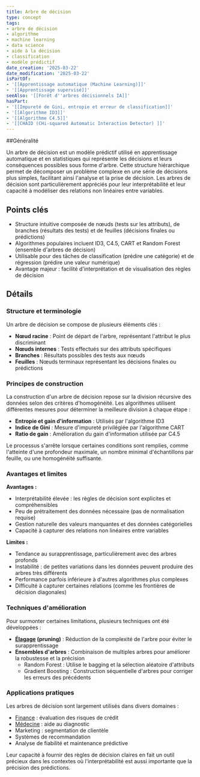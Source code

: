 ```yaml
---
title: Arbre de décision
type: concept
tags:
- arbre de décision
- algorithme
- machine learning
- data science
- aide à la décision
- classification
- modèle prédictif
date_creation: '2025-03-22'
date_modification: '2025-03-22'
isPartOf:
- '[[Apprentissage automatique (Machine Learning)]]'
- '[[Apprentissage supervisé]]'
seeAlso: '[[Forêt d''arbres décisionnels IA]]'
hasPart:
- '[[Impureté de Gini, entropie et erreur de classification]]'
- '[[Algorithme ID3]]'
- '[[Algorithme C4.5]]'
- '[[CHAID (CHi-squared Automatic Interaction Detector) ]]'
---
```

##Généralité

Un arbre de décision est un modèle prédictif utilisé en apprentissage automatique et en statistiques qui représente les décisions et leurs conséquences possibles sous forme d'arbre. Cette structure hiérarchique permet de décomposer un problème complexe en une série de décisions plus simples, facilitant ainsi l'analyse et la prise de décision. Les arbres de décision sont particulièrement appréciés pour leur interprétabilité et leur capacité à modéliser des relations non linéaires entre variables.

## Points clés

- Structure intuitive composée de nœuds (tests sur les attributs), de branches (résultats des tests) et de feuilles (décisions finales ou prédictions)
- Algorithmes populaires incluent ID3, C4.5, CART et Random Forest (ensemble d'arbres de décision)
- Utilisable pour des tâches de classification (prédire une catégorie) et de régression (prédire une valeur numérique)
- Avantage majeur : facilité d'interprétation et de visualisation des règles de décision

## Détails

### Structure et terminologie

Un arbre de décision se compose de plusieurs éléments clés :
- **Nœud racine** : Point de départ de l'arbre, représentant l'attribut le plus discriminant
- **Nœuds internes** : Tests effectués sur des attributs spécifiques
- **Branches** : Résultats possibles des tests aux nœuds
- **Feuilles** : Nœuds terminaux représentant les décisions finales ou prédictions

### Principes de construction

La construction d'un arbre de décision repose sur la division récursive des données selon des critères d'homogénéité. Les algorithmes utilisent différentes mesures pour déterminer la meilleure division à chaque étape :
- **Entropie et gain d'information** : Utilisés par l'algorithme ID3
- **Indice de Gini** : Mesure d'impureté privilégiée par l'algorithme CART
- **Ratio de gain** : Amélioration du gain d'information utilisée par C4.5

Le processus s'arrête lorsque certaines conditions sont remplies, comme l'atteinte d'une profondeur maximale, un nombre minimal d'échantillons par feuille, ou une homogénéité suffisante.

### Avantages et limites

**Avantages :**
- Interprétabilité élevée : les règles de décision sont explicites et compréhensibles
- Peu de prétraitement des données nécessaire (pas de normalisation requise)
- Gestion naturelle des valeurs manquantes et des données catégorielles
- Capacité à capturer des relations non linéaires entre variables

**Limites :**
- Tendance au surapprentissage, particulièrement avec des arbres profonds
- Instabilité : de petites variations dans les données peuvent produire des arbres très différents
- Performance parfois inférieure à d'autres algorithmes plus complexes
- Difficulté à capturer certaines relations (comme les frontières de décision diagonales)

### Techniques d'amélioration

Pour surmonter certaines limitations, plusieurs techniques ont été développées :
- **[Élagage](https://fr.wikipedia.org/wiki/Élagage) (pruning)** : Réduction de la complexité de l'arbre pour éviter le surapprentissage
- **Ensembles d'arbres** : Combinaison de multiples arbres pour améliorer la robustesse et la précision
  - Random Forest : Utilise le bagging et la sélection aléatoire d'attributs
  - Gradient Boosting : Construction séquentielle d'arbres pour corriger les erreurs des précédents

### Applications pratiques

Les arbres de décision sont largement utilisés dans divers domaines :
- [Finance](https://fr.wikipedia.org/wiki/Finance) : évaluation des risques de crédit
- [Médecine](https://fr.wikipedia.org/wiki/Médecine) : aide au diagnostic
- Marketing : segmentation de clientèle
- Systèmes de recommandation
- Analyse de fiabilité et maintenance prédictive

Leur capacité à fournir des règles de décision claires en fait un outil précieux dans les contextes où l'interprétabilité est aussi importante que la précision des prédictions.